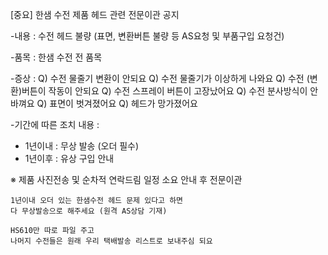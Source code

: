 [중요] 한샘 수전 제품 헤드 관련 전문이관 공지

-내용 : 수전 헤드 불량 (표면, 변환버튼 불량 등 AS요청 및 부품구입 요청건)

-품목 : 한샘 수전 전 품목

-증상 :
Q) 수전 물줄기 변환이 안되요
Q) 수전 물줄기가 이상하게 나와요
Q) 수전 (변환)버튼이 작동이 안되요
Q) 수전 스프레이 버튼이 고장났어요
Q) 수전 분사방식이 안바껴요
Q) 표면이 벗겨졌어요
Q) 헤드가 망가졌어요

-기간에 따른 조치 내용 :
- 1년이내 : 무상 발송 (오더 필수)
- 1년이후 : 유상 구입 안내

※ 제품 사진전송 및 순차적 연락드림 일정 소요 안내 후 전문이관

```
1년이내 오더 있는 한샘수전 헤드 문제 있다고 하면
다 무상발송으로 해주세요 (원격 AS상담 기재)
```
```
HS610만 따로 파일 주고
나머지 수전들은 원래 우리 택배발송 리스트로 보내주심 되요
```